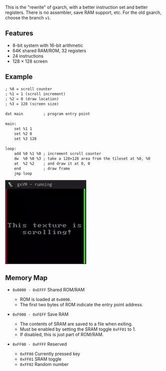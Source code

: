 This is the "rewrite" of gxarch, with a better instruction set and better registers. There is no assembler, save RAM support, etc. For the old gxarch, choose the branch `v1`.

## Features
* 8-bit system with 16-bit arithmetic
* 64K shared RAM/ROM, 32 registers
* 24 instructions
* 128 × 128 screen


## Example

```
; %0 = scroll counter
; %1 = 1 (scroll increment)
; %2 = 0 (draw location)
; %3 = 128 (screen size)

dat main         ; program entry point

main:
	set %1 1
	set %2 0
	set %3 128

loop:
	add %0 %1 %0 ; increment scroll counter
	dw  %0 %0 %3 ; take a 128×128 area from the tileset at %0, %0
	at  %2 %2    ; and draw it at 0, 0
	end          ; draw frame
	jmp loop
```
![](assets/example.gif)


## Memory Map
* `0x0000 - 0xEFFF` Shared ROM/RAM
  * ROM is loaded at `0x0000`.
  * The first two bytes of ROM indicate the entry point address.

* `0xF000 - 0xFEFF` Save RAM
  * The contents of SRAM are saved to a file when exiting.
  * Must be enabled by setting the SRAM toggle `0xFF01` to 1.
  * If disabled, this is just part of ROM/RAM.

* `0xFF00 - 0xFFFF` Reserved
  * `0xFF00` Currently pressed key
  * `0xFF01` SRAM toggle
  * `0xFF02` Random number